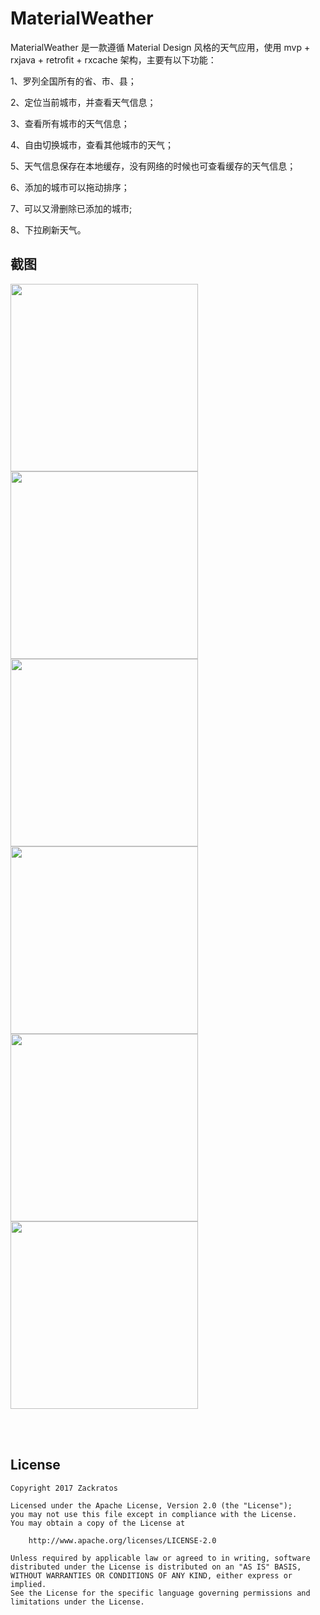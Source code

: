 # MaterialWeather

MaterialWeather 是一款遵循 Material Design 风格的天气应用，使用 mvp + rxjava + retrofit + rxcache 架构，主要有以下功能：

1、罗列全国所有的省、市、县；

2、定位当前城市，并查看天气信息；

3、查看所有城市的天气信息；

4、自由切换城市，查看其他城市的天气；

5、天气信息保存在本地缓存，没有网络的时候也可查看缓存的天气信息；

6、添加的城市可以拖动排序；

7、可以又滑删除已添加的城市;

8、下拉刷新天气。



## 截图

<img src="screenshots/enframe_2017-07-19-00-27-58.png" width="300px"/>
<img src="screenshots/enframe_2017-07-19-00-28-09.png" width="300px"/>
<img src="screenshots/enframe_2017-07-19-00-28-21.png" width="300px"/>
<img src="screenshots/enframe_2017-07-19-00-31-18.png" width="300px"/>
<img src="screenshots/enframe_2017-07-19-00-31-26.png" width="300px"/>
<img src="screenshots/enframe_2017-07-19-00-32-14.png" width="300px"/>


<br/><br/>
## License

```
Copyright 2017 Zackratos

Licensed under the Apache License, Version 2.0 (the "License");
you may not use this file except in compliance with the License.
You may obtain a copy of the License at

    http://www.apache.org/licenses/LICENSE-2.0

Unless required by applicable law or agreed to in writing, software
distributed under the License is distributed on an "AS IS" BASIS,
WITHOUT WARRANTIES OR CONDITIONS OF ANY KIND, either express or implied.
See the License for the specific language governing permissions and
limitations under the License.